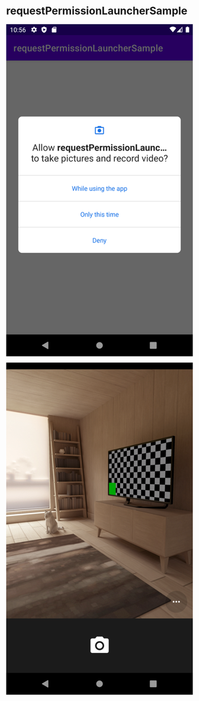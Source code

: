 # requestPermissionLauncherSample

![requestPermissionLauncherSample](https://github.com/harunkor/requestPermissionLauncherSample/blob/master/Screenshot_1637610996.png?raw=true)


![requestPermissionLauncherSample](https://github.com/harunkor/requestPermissionLauncherSample/blob/master/Screenshot_1637611048.png?raw=true)
